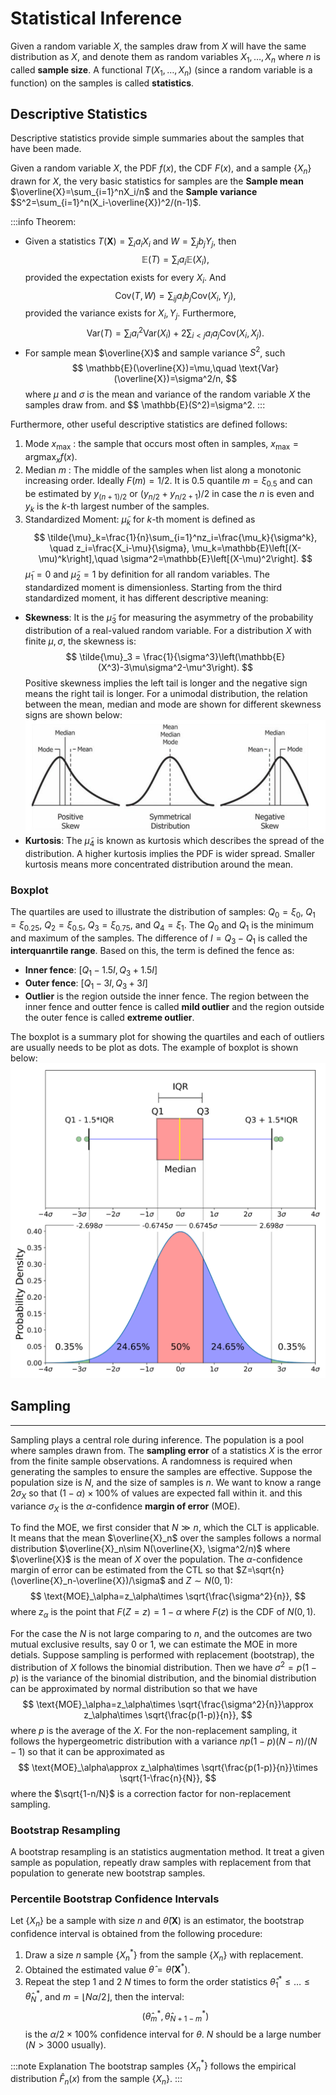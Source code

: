 # Statistical Inference

Given a random variable $X$, the samples draw from $X$ will have the same distribution as $X$, and denote them as random variables $X_1,\dots,X_n$ where $n$ is called **sample size**. A functional $T(X_1,\dots,X_n)$ (since a random variable is a function) on the samples is called **statistics**. 

## Descriptive Statistics

Descriptive statistics provide simple summaries about the samples that have been made.

Given a random variable $X$, the PDF $f(x)$, the CDF $F(x)$, and a sample $\lbrace X_n\rbrace$ drawn for $X$, the very basic statistics for samples are the **Sample mean** $\overline{X}=\sum_{i=1}^nX_i/n$ and the **Sample variance** $S^2=\sum_{i=1}^n(X_i-\overline{X})^2/(n-1)$. 

:::info Theorem:
* Given a statistics $T(\boldsymbol{X})=\sum_ia_iX_i$ and $W=\sum_jb_jY_j$, then
$$
\mathbb{E}(T)=\sum_ia_i\mathbb{E}(X_i),
$$
provided the expectation exists for every $X_i$. And 
$$
\text{Cov}(T,W)=\sum_{ij}a_ib_j\text{Cov}(X_i,Y_j),
$$
provided the variance exists for $X_i,Y_j$. Furthermore,
$$
\text{Var}(T) = \sum_ia^2_i\text{Var}(X_i)+2\sum_{i<j}a_ia_j\text{Cov}(X_i,X_j).
$$
* For sample mean $\overline{X}$ and sample variance $S^2$, such
$$
\mathbb{E}(\overline{X})=\mu,\quad \text{Var}(\overline{X})=\sigma^2/n,
$$
where $\mu$ and $\sigma$ is the mean and variance of the random variable $X$ the samples draw from.
and
$$
\mathbb{E}(S^2)=\sigma^2.
:::

Furthermore, other useful descriptive statistics are defined follows:
1. Mode $x_{\text{max}}$ : the sample that occurs most often in samples, $x_{\text{max}}=\text{argmax}_xf(x)$.
2. Median $m$ : The middle of the samples when list along a monotonic increasing order. Ideally $F(m)=1/2$. It is $0.5$ quantile $m=\xi_{0.5}$ and can be estimated by $y_{(n+1)/2}$ or $(y_{n/2}+y_{n/2+1})/2$ in case the $n$ is even and $y_k$ is the $k$-th largest number of the samples.
3. Standardized Moment: $\tilde{\mu}_k$ for $k$-th moment is defined as
$$
\tilde{\mu}_k=\frac{1}{n}\sum_{i=1}^nz_i=\frac{\mu_k}{\sigma^k}, \quad z_i=\frac{X_i-\mu}{\sigma}, \mu_k=\mathbb{E}\left[(X-\mu)^k\right],\quad \sigma^2=\mathbb{E}\left[(X-\mu)^2\right].
$$
$\tilde{\mu}_1=0$ and $\tilde{\mu}_2=1$ by definition for all random variables. The standardized moment is dimensionless. Starting from the third standardized moment, it has different descriptive meaning:
* **Skewness**: It is the $\tilde{\mu}_3$ for measuring the asymmetry of the probability distribution of a real-valued random variable. 
For a distribution $X$ with finite $\mu,\sigma$, the skewness is:
$$
\tilde{\mu}_3 = \frac{1}{\sigma^3}\left(\mathbb{E}(X^3)-3\mu\sigma^2-\mu^3\right).
$$
Positive skewness implies the left tail is longer and the negative sign means the right tail is longer.  For a unimodal distribution, the relation between the mean, median and mode are shown for different skewness signs are shown below:
![skewness relationship with mean, median and mode](/img/docs/Image_skewness_mean_median_mode_relation.png)
* **Kurtosis**: The $\tilde{\mu}_4$ is known as kurtosis which describes the spread of the distribution. A higher kurtosis implies the PDF is wider spread. Smaller kurtosis means more concentrated distribution around the mean.

### Boxplot

The quartiles are used to illustrate the distribution of samples: $Q_0=\xi_{0}$, $Q_1=\xi_{0.25}$, $Q_2=\xi_{0.5}$, $Q_3=\xi_{0.75}$, and $Q_4=\xi_{1}$. The $Q_0$ and $Q_1$ is the minimum and maximum of the samples. The difference of $I=Q_3-Q_1$ is called the **interquanrtile range**. Based on this, the term is defined the fence as:
* **Inner fence**: $[Q_1-1.5I, Q_3+1.5I]$
* **Outer fence**: $[Q_1-3I, Q_3+3I]$
* **Outlier** is the region outside the inner fence. The region between the inner fence and outter fence is called **mild outlier** and the region outside the outer fence is called **extreme outlier**.

The boxplot is a summary plot for showing the quartiles and each of outliers are usually needs to be plot as dots. The example of boxplot is shown below:
![boxplot](/img/docs/Image_boxplot.png)

## Sampling
---
Sampling plays a central role during inference. The population is a pool where samples drawn from. The **sampling error** of a statistics $X$ is the error from the finite sample observations. A randomness is required when generating the samples to ensure the samples are effective. Suppose the population size is $N$, and the size of samples is $n$. We want to know a range $2\sigma_X$ so that $(1-\alpha)\times 100\%$ of values are expected fall within it. and this variance $\sigma_X$ is the $\alpha$-confidence **margin of error** (MOE).

To find the MOE, we first consider that $N\gg n$, which the CLT is applicable. It means that the mean $\overline{X}_n$ over the samples follows a normal distribution $\overline{X}_n\sim N(\overline{X}, \sigma^2/n)$ where $\overline{X}$ is the mean of $X$ over the population. The $\alpha$-confidence margin of error can be estimated from the CTL so that $Z=\sqrt{n}(\overline{X}_n-\overline{X})/\sigma$ and $Z\sim N(0,1)$:
$$
\text{MOE}_\alpha=z_\alpha\times \sqrt{\frac{\sigma^2}{n}},
$$
where $z_\alpha$ is the point that $F(Z=z)=1-\alpha$ where $F(z)$ is the CDF of $N(0,1)$.

For the case the $N$ is not large comparing to $n$, and the outcomes are two mutual exclusive results, say 0 or 1, we can estimate the MOE in more detials. Suppose sampling is performed with replacement (bootstrap), the distribution of $X$ follows the binomial distribution. Then we have $\sigma^2=p(1-p)$ is the variance of the binomial distribution, and the binomial distribution can be approximated by normal distribution so that we have
$$
\text{MOE}_\alpha=z_\alpha\times \sqrt{\frac{\sigma^2}{n}}\approx z_\alpha\times \sqrt{\frac{p(1-p)}{n}},
$$
where $p$ is the average of the $X$.
For the non-replacement sampling, it follows the hypergeometric distribution with a variance $np(1-p)(N-n)/(N-1)$ so that it can be approximated as
$$
\text{MOE}_\alpha\approx z_\alpha\times \sqrt{\frac{p(1-p)}{n}}\times \sqrt{1-\frac{n}{N}},
$$
where the $\sqrt{1-n/N}$ is a correction factor for non-replacement sampling.

### Bootstrap Resampling

A bootstrap resampling is an statistics augmentation method. It treat a given sample as population, repeatly draw samples with replacement from that population to generate new bootstrap samples. 

### Percentile Bootstrap Confidence Intervals

Let $\lbrace X_n\rbrace$ be a sample with size $n$ and $\hat \theta(\boldsymbol{X})$ is an estimator, the bootstrap confidence interval is obtained from the following procedure:
1. Draw a size $n$ sample $\lbrace X_n^*\rbrace$ from the sample $\lbrace X_n\rbrace$ with replacement.
2. Obtained the estimated value $\hat \theta = \hat \theta(\boldsymbol{X}^*)$.
3. Repeat the step 1 and 2 $N$ times to form the order statistics $\hat\theta^*_1\le \dots\le\hat \theta_N^*$, and $m=\lfloor N\alpha/2\rfloor$, then the interval:
$$
(\hat \theta^*_m, \hat\theta^*_{N+1-m})
$$
is the $\alpha/2\times 100\%$ confidence interval for $\theta$. $N$ should be a large number ($N >3000$ usually).

:::note Explanation
The bootstrap samples $\lbrace X^*_n\rbrace$ follows the empirical distribution $\hat F_n(x)$ from the sample $\lbrace X_n\rbrace$. 
:::